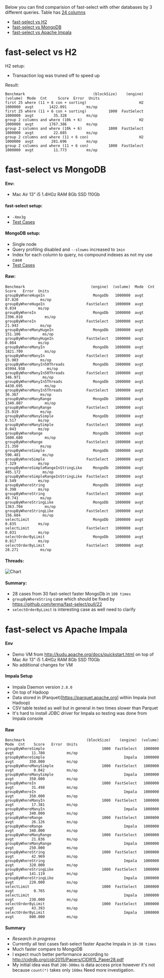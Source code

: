 Below you can find comparision of fast-select with other databases by 3 different queries. Table has [24 columns](https://github.com/terma/fast-select/blob/master/src/main/java/com/github/terma/fastselect/demo/DemoData.java)

* [fast-select vs H2](#fast-select-vs-h2)
* [fast-select vs MongoDB](#fast-select-vs-mongodb)
* [fast-select vs Apache Impala](#fast-select-vs-apache-impala)

# fast-select vs H2

H2 setup:
* Transaction log was truned off to speed up

Result:
```
Benchmark                               (blockSize)    (engine)  (volume)  Mode  Cnt     Score  Error  Units
first 25 where (11 + 6 con + sorting)                        H2   1000000  avgt       1422.091         ms/op
first 25 where (11 + 6 con + sorting)          1000  FastSelect   1000000  avgt         35.328         ms/op
group 2 columns and where (10k + 6)                          H2   1000000  avgt       1767.386         ms/op
group 2 columns and where (10k + 6)            1000  FastSelect   1000000  avgt         22.685         ms/op
group 2 columns and where (11 + 6 con)                       H2   1000000  avgt        281.696         ms/op
group 2 columns and where (11 + 6 con)         1000  FastSelect   1000000  avgt         11.773         ms/op
```

# fast-select vs MongoDB

#### Env:
* Mac Air 13" i5 1.4HGz RAM 8Gb SSD 110Gb

#### fast-select setup:
* ```-Xmx3g```
* [Test Cases](https://github.com/terma/fast-select/blob/master/src/test/java/com/github/terma/fastselect/benchmark/PlayerFastSelect.java)

#### MongoDB setup:
* Single node
* Query profiling disabled and ```--slowms``` increased to ```1min```
* Index for each column to query, no compound indexes as not my use case
* [Test Cases](https://github.com/terma/fast-select/blob/master/src/test/java/com/github/terma/fastselect/benchmark/PlayerMongoDb.java)

#### Raw:
```
Benchmark                              (engine)  (volume)  Mode  Cnt      Score   Error  Units
groupByWhereHugeIn                      MongoDb   1000000  avgt          87.820          ms/op
groupByWhereHugeIn                   FastSelect   1000000  avgt           0.034          ms/op
groupByWhereIn                          MongoDb   1000000  avgt        2396.010          ms/op
groupByWhereIn                       FastSelect   1000000  avgt          21.943          ms/op
groupByWhereManyHugeIn                  MongoDb   1000000  avgt         151.106          ms/op
groupByWhereManyHugeIn               FastSelect   1000000  avgt           0.084          ms/op
groupByWhereManyIn                      MongoDb   1000000  avgt        1821.709          ms/op
groupByWhereManyIn                   FastSelect   1000000  avgt          15.903          ms/op
groupByWhereManyIn50Threads             MongoDb   1000000  avgt       45994.938          ms/op
groupByWhereManyIn50Threads          FastSelect   1000000  avgt         346.971          ms/op
groupByWhereManyIn5Threads              MongoDb   1000000  avgt        4430.695          ms/op
groupByWhereManyIn5Threads           FastSelect   1000000  avgt          36.367          ms/op
groupByWhereManyRange                   MongoDb   1000000  avgt        1340.807          ms/op
groupByWhereManyRange                FastSelect   1000000  avgt          25.019          ms/op
groupByWhereManySimple                  MongoDb   1000000  avgt           0.517          ms/op
groupByWhereManySimple               FastSelect   1000000  avgt           0.043          ms/op
groupByWhereRange                       MongoDb   1000000  avgt        1600.680          ms/op
groupByWhereRange                    FastSelect   1000000  avgt          21.350          ms/op
groupByWhereSimple                      MongoDb   1000000  avgt         590.481          ms/op
groupByWhereSimple                   FastSelect   1000000  avgt           7.329          ms/op
groupByWhereSimpleRangeInStringLike     MongoDb   1000000  avgt         405.172          ms/op
groupByWhereSimpleRangeInStringLike  FastSelect   1000000  avgt           8.549          ms/op
groupByWhereString                      MongoDb   1000000  avgt           0.398          ms/op
groupByWhereString                   FastSelect   1000000  avgt          49.741          ms/op
groupByWhereStringLike                  MongoDb   1000000  avgt        1363.704          ms/op
groupByWhereStringLike               FastSelect   1000000  avgt         156.684          ms/op
selectLimit                             MongoDb   1000000  avgt           0.835          ms/op
selectLimit                          FastSelect   1000000  avgt           0.031          ms/op
selectOrderByLimit                      MongoDb   1000000  avgt           0.817          ms/op
selectOrderByLimit                   FastSelect   1000000  avgt          28.271          ms/op
```

#### Threads:
![Chart](https://github.com/terma/fast-select/raw/master/docs/fast-select-vs-mongo-db.png)

#### Summary:
* 28 cases from 30 fast-select faster MongoDb in ```100 times```
* ```groupByWhereString``` case which should be fixed by https://github.com/terma/fast-select/pull/22
* ```selectOrderByLimit``` is interesting case as well need to clarify

# fast-select vs Apache Impala

#### Env
* Demo VM from http://kudu.apache.org/docs/quickstart.html on top of Mac Air 13" i5 1.4HGz RAM 8Gb SSD 110Gb
* No additional changes for VM

#### Impala Setup

* Impala Daemon version ```2.8.0```
* On top of Hadoop
* Data stored in (Parquet)[https://parquet.apache.org] within Impala (not Hadoop)
 * CSV table tested as well but in general in two times slower than Parquet
* It's hard to install JDBC driver for Impala so testing was done from Impala console

#### Raw 

```
Benchmark                            (blockSize)    (engine)  (volume)  Mode  Cnt    Score   Error  Units
groupByWhereSimple                          1000  FastSelect   1000000  avgt        11.780          ms/op
groupByWhereSimple                                    Impala   1000000  avgt       350.000          ms/op
groupByWhereManySimple                      1000  FastSelect   1000000  avgt         0.042          ms/op
groupByWhereManySimple                                Impala   1000000  avgt       350.000          ms/op
groupByWhereIn                              1000  FastSelect   1000000  avgt        31.498          ms/op
groupByWhereIn                                        Impala   1000000  avgt       350.000          ms/op
groupByWhereManyIn                          1000  FastSelect   1000000  avgt        17.381          ms/op
groupByWhereManyIn                                    Impala   1000000  avgt       340.000          ms/op
groupByWhereRange                           1000  FastSelect   1000000  avgt        26.126          ms/op
groupByWhereRange                                     Impala   1000000  avgt       340.000          ms/op
groupByWhereManyRange                       1000  FastSelect   1000000  avgt        21.836          ms/op
groupByWhereManyRange                                 Impala   1000000  avgt       250.000          ms/op
groupByWhereString                          1000  FastSelect   1000000  avgt        42.969          ms/op
groupByWhereString                                    Impala   1000000  avgt       320.000          ms/op
groupByWhereStringLike                      1000  FastSelect   1000000  avgt       141.119          ms/op
groupByWhereStringLike                                Impala   1000000  avgt       220.000          ms/op
selectLimit                                 1000  FastSelect   1000000  avgt         0.765          ms/op
selectLimit                                           Impala   1000000  avgt       230.000          ms/op
selectOrderByLimit                          1000  FastSelect   1000000  avgt        43.393          ms/op
selectOrderByLimit                                    Impala   1000000  avgt       800.000          ms/op
```

#### Summary

* _Research in progress_
* Currently all test cases fast-select faster Apache Impala in ```10-30 times```
* Much faster compare to MongoDB
* I expect much better performance according to http://cidrdb.org/cidr2015/Papers/CIDR15_Paper28.pdf 
* My initial idea was that ```200-300ms``` is data access price however it's not because ```count(*)``` takes only ```160ms```
Need more investigation.
